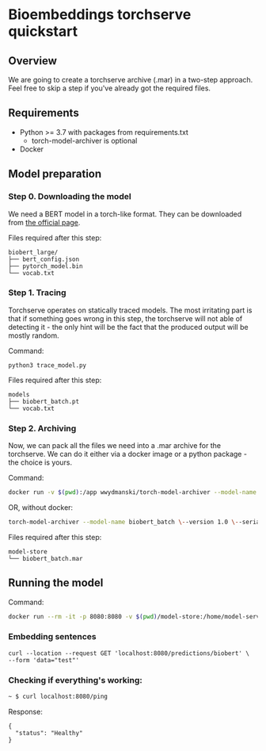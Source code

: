 # Bioembeddings torchserve quickstart

## Overview
We are going to create a torchserve archive (.mar) in a two-step approach. Feel free to skip a step if you've already got the required files.

## Requirements
 - Python >= 3.7 with packages from requirements.txt
    - torch-model-archiver is optional
 - Docker

## Model preparation
### Step 0. Downloading the model
We need a BERT model in a torch-like format. They can be downloaded from [the official page](https://github.com/google-research/bert). 

Files required after this step:
```
biobert_large/
├── bert_config.json
├── pytorch_model.bin
└── vocab.txt
```

### Step 1. Tracing
Torchserve operates on statically traced models. The most irritating part is that if something goes wrong in this step, the torchserve will not able of detecting it - the only hint will be the fact that the produced output will be mostly random.

Command: 
```
python3 trace_model.py
```

Files required after this step:
```
models
├── biobert_batch.pt
└── vocab.txt
```

### Step 2. Archiving
Now, we can pack all the files we need into a .mar archive for the torchserve. We can do it either via a docker image or a python package - the choice is yours.

Command:
```bash
docker run -v $(pwd):/app wwydmanski/torch-model-archiver --model-name biobert_batch \--version 1.0 \--serialized-file ./models/biobert_batch.pt \--extra-files ./models/vocab.txt,./utils.py,./bert_helper.py,./handler.py,./bert_tokenizer.py --handler my_handler.py  --export-path ./model-store -f
```
OR, without docker:
```bash
torch-model-archiver --model-name biobert_batch \--version 1.0 \--serialized-file ./models/biobert_batch.pt \--extra-files ./models/vocab.txt,./utils.py,./bert_helper.py,./handler.py,./bert_tokenizer.py --handler my_handler.py  --export-path ./model-store -f
```

Files required after this step:
```
model-store
└── biobert_batch.mar
```

## Running the model
Command:
```bash
docker run --rm -it -p 8080:8080 -v $(pwd)/model-store:/home/model-server/model-store pytorch/torchserve torchserve --start --model-store model-store --models biobert=biobert_batch.mar
```

### Embedding sentences
```
curl --location --request GET 'localhost:8080/predictions/biobert' \
--form 'data="test"'
```

### Checking if everything's working:
```bash
~ $ curl localhost:8080/ping
```
Response:
```
{
  "status": "Healthy"
}
```